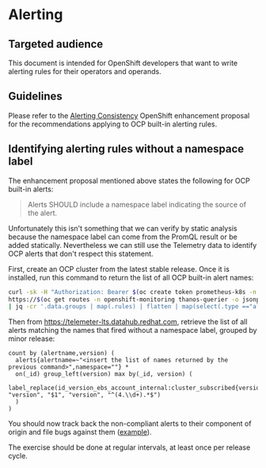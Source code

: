 # Alerting

## Targeted audience

This document is intended for OpenShift developers that want to write alerting rules for their operators and operands.

## Guidelines

Please refer to the [Alerting Consistency](https://github.com/openshift/enhancements/blob/master/enhancements/monitoring/alerting-consistency.md) OpenShift enhancement proposal for the recommendations applying to OCP built-in alerting rules.

## Identifying alerting rules without a namespace label

The enhancement proposal mentioned above states the following for OCP built-in alerts:

> Alerts SHOULD include a namespace label indicating the source of the alert.

Unfortunately this isn't something that we can verify by static analysis because the namespace label can come from the PromQL result or be added statically. Nevertheless we can still use the Telemetry data to identify OCP alerts that don't respect this statement.

First, create an OCP cluster from the latest stable release. Once it is installed, run this command to return the list of all OCP built-in alert names:

```bash
curl -sk -H "Authorization: Bearer $(oc create token prometheus-k8s -n openshift-monitoring)" \
https://$(oc get routes -n openshift-monitoring thanos-querier -o jsonpath='{.status.ingress[0].host}')/api/v1/rules \
| jq -cr '.data.groups | map(.rules) | flatten | map(select(.type =="alerting")) | map(.name) | unique |join("|")'
```

Then from https://telemeter-lts.datahub.redhat.com, retrieve the list of all alerts matching the names that fired without a namespace label, grouped by minor release:

```
count by (alertname,version) (
  alerts{alertname=~"<insert the list of names returned by the previous command>",namespace=""} *
  on(_id) group_left(version) max by(_id, version) (
    label_replace(id_version_ebs_account_internal:cluster_subscribed{version=~"4.\d\d.*"}, "version", "$1", "version", "^(4.\\d+).*$")
  )
)
```

You should now track back the non-compliant alerts to their component of origin and file bugs against them ([example](https://issues.redhat.com/browse/OCPBUGS-17191)).

The exercise should be done at regular intervals, at least once per release cycle.

